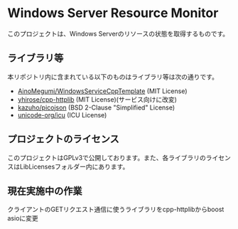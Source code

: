 # Windows Server Resource Monitor

このプロジェクトは、Windows Serverのリソースの状態を取得するものです。

## ライブラリ等
本リポジトリ内に含まれている以下のものはライブラリ等は次の通りです。

- [AinoMegumi/WindowsServiceCppTemplate](https://github.com/AinoMegumi/WindowsServiceCppTemplate) (MIT License)
- [yhirose/cpp-httplib](https://github.com/yhirose/cpp-httplib) (MIT License)(サービス向けに改変)
- [kazuho/picojson](https://github.com/kazuho/picojson) (BSD 2-Clause "Simplified" License)
- [unicode-org/icu](https://github.com/unicode-org/icu) (ICU License)

## プロジェクトのライセンス

このプロジェクトはGPLv3で公開しております。また、各ライブラリのライセンスはLibLicensesフォルダー内にあります。

## 現在実施中の作業
クライアントのGETリクエスト通信に使うライブラリをcpp-httplibからboost asioに変更
